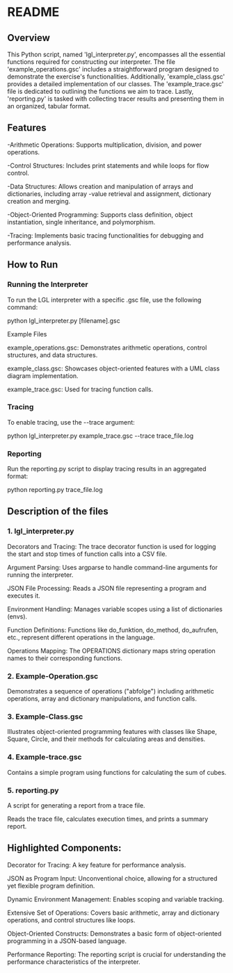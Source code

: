 # README
## Overview
This Python script, named 'lgl_interpreter.py', encompasses all the essential functions required for constructing our interpreter. The file 'example_operations.gsc' includes a straightforward program designed to demonstrate the exercise's functionalities. Additionally, 'example_class.gsc' provides a detailed implementation of our classes. The 'example_trace.gsc' file is dedicated to outlining the functions we aim to trace. Lastly, 'reporting.py' is tasked with collecting tracer results and presenting them in an organized, tabular format.

## Features

-Arithmetic Operations: Supports multiplication, division, and power operations.

-Control Structures: Includes print statements and while loops for flow control.

-Data Structures: Allows creation and manipulation of arrays and dictionaries, including array -value retrieval and assignment, dictionary creation and merging.

-Object-Oriented Programming: Supports class definition, object instantiation, single inheritance, and polymorphism.

-Tracing: Implements basic tracing functionalities for debugging and performance analysis.

## How to Run

### Running the Interpreter
To run the LGL interpreter with a specific .gsc file, use the following command:

python lgl_interpreter.py [filename].gsc

Example Files

example_operations.gsc: Demonstrates arithmetic operations, control structures, and data structures.

example_class.gsc: Showcases object-oriented features with a UML class diagram implementation.

example_trace.gsc: Used for tracing function calls.

### Tracing
To enable tracing, use the --trace argument:

python lgl_interpreter.py example_trace.gsc --trace trace_file.log

### Reporting
Run the reporting.py script to display tracing results in an aggregated format:

python reporting.py trace_file.log

## Description of the files
### 1. lgl_interpreter.py
Decorators and Tracing: The trace decorator function is used for logging the start and stop times of function calls into a CSV file.

Argument Parsing: Uses argparse to handle command-line arguments for running the interpreter.

JSON File Processing: Reads a JSON file representing a program and executes it.

Environment Handling: Manages variable scopes using a list of dictionaries (envs).

Function Definitions: Functions like do_funktion, do_method, do_aufrufen, etc., represent different operations in the language.

Operations Mapping: The OPERATIONS dictionary maps string operation names to their corresponding functions.

### 2. Example-Operation.gsc
Demonstrates a sequence of operations ("abfolge") including arithmetic operations, array and dictionary manipulations, and function calls.

### 3. Example-Class.gsc
Illustrates object-oriented programming features with classes like Shape, Square, Circle, and their methods for calculating areas and densities.

### 4. Example-trace.gsc
Contains a simple program using functions for calculating the sum of cubes.

### 5. reporting.py
A script for generating a report from a trace file.

Reads the trace file, calculates execution times, and prints a summary report.

## Highlighted Components:
Decorator for Tracing: A key feature for performance analysis.

JSON as Program Input: Unconventional choice, allowing for a structured yet flexible program definition.

Dynamic Environment Management: Enables scoping and variable tracking.

Extensive Set of Operations: Covers basic arithmetic, array and dictionary operations, and control structures like loops.

Object-Oriented Constructs: Demonstrates a basic form of object-oriented programming in a JSON-based language.

Performance Reporting: The reporting script is crucial for understanding the performance characteristics of the interpreter.

